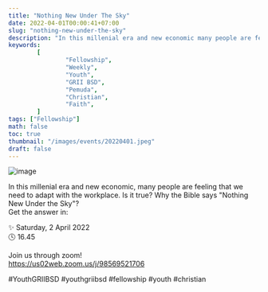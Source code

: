 ```yaml
---
title: "Nothing New Under The Sky"
date: 2022-04-01T00:00:41+07:00
slug: "nothing-new-under-the-sky"
description: "In this millenial era and new economic many people are feeling that we need to adapt with the workplace. Is it true? Why the Bible says \"Nothing New Under the Sky\"?"
keywords:
        [
                "Fellowship",
                "Weekly",
                "Youth",
                "GRII BSD",
                "Pemuda",
                "Christian",
                "Faith",
        ]
tags: ["Fellowship"]
math: false
toc: true
thumbnail: "/images/events/20220401.jpeg"
draft: false
---
```


![image](/images/events/20220401.jpeg)

In this millenial era and new economic, many people are feeling that we need to adapt with the workplace. Is it true? Why the Bible says "Nothing New Under the Sky"?\
Get the answer in:

✨ Saturday, 2 April 2022\
🕓 16.45

Join us through zoom!\
https://us02web.zoom.us/j/98569521706

#YouthGRIIBSD #youthgriibsd #fellowship #youth #christian

